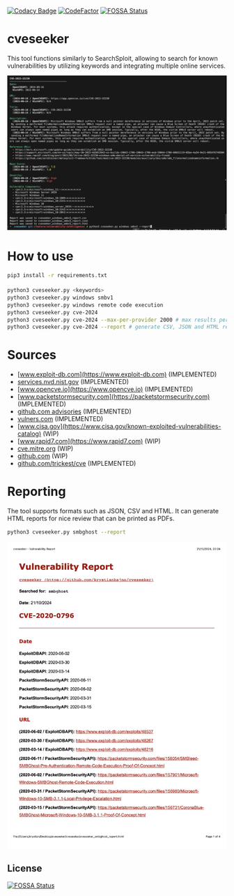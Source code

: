 [![Codacy Badge](https://app.codacy.com/project/badge/Grade/b1231773dace4ee0849a0d5f779917f4)](https://app.codacy.com/gh/krystianbajno/cveseeker/dashboard?utm_source=gh&utm_medium=referral&utm_content=&utm_campaign=Badge_grade)
[![CodeFactor](https://www.codefactor.io/repository/github/krystianbajno/cveseeker/badge)](https://www.codefactor.io/repository/github/krystianbajno/cveseeker)
[![FOSSA Status](https://app.fossa.com/api/projects/git%2Bgithub.com%2Fkrystianbajno%2Fcveseeker.svg?type=shield)](https://app.fossa.com/projects/git%2Bgithub.com%2Fkrystianbajno%2Fcveseeker?ref=badge_shield)

# cveseeker
This tool functions similarly to SearchSploit, allowing to search for known vulnerabilities by utilizing keywords and integrating multiple online services. 

<img src="https://raw.githubusercontent.com/krystianbajno/krystianbajno/main/img/cveseekerino.png"/>

# How to use
```bash
pip3 install -r requirements.txt

python3 cveseeker.py <keywords>
python3 cveseeker.py windows smbv1
python3 cveseeker.py windows remote code execution
python3 cveseeker.py cve-2024
python3 cveseeker.py cve-2024 --max-per-provider 2000 # max results per provider, default 100
python3 cveseeker.py cve-2024 --report # generate CSV, JSON and HTML report
```

# Sources
- [www.exploit-db.com](https://www.exploit-db.com) (IMPLEMENTED)
- [services.nvd.nist.gov](https://services.nvd.nist.gov/rest/json/cves/2.0?noRejected) (IMPLEMENTED)
- [www.opencve.io](https://www.opencve.io) (IMPLEMENTED)
- [www.packetstormsecurity.com](https://packetstormsecurity.com) (IMPLEMENTED)
- [github.com advisories](https://github.com/advisories) (IMPLEMENTED)
- [vulners.com](https://vulners.com/search) (IMPLEMENTED)
- [www.cisa.gov](https://www.cisa.gov/known-exploited-vulnerabilities-catalog) (WIP)
- [www.rapid7.com](https://www.rapid7.com) (WIP)
- [cve.mitre.org](https://cve.mitre.org/cve/search_cve_list.html) (WIP)
- [github.com](https://github.com)  (WIP)
- [github.com/trickest/cve](https://github.com/search?q=repo%3Atrickest%2Fcve%20cve-2024&type=code) (IMPLEMENTED)

# Reporting
The tool supports formats such as JSON, CSV and HTML. It can generate HTML reports for nice review that can be printed as PDFs. 

```bash
python3 cveseeker.py smbghost --report
```

<img src="https://raw.githubusercontent.com/krystianbajno/krystianbajno/main/img/cveseeker-html.png"/>


## License
[![FOSSA Status](https://app.fossa.com/api/projects/git%2Bgithub.com%2Fkrystianbajno%2Fcveseeker.svg?type=large)](https://app.fossa.com/projects/git%2Bgithub.com%2Fkrystianbajno%2Fcveseeker?ref=badge_large)